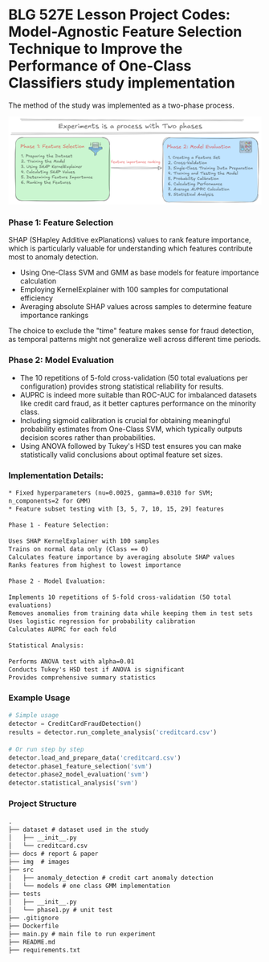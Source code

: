 # BLG 527E Lesson Project Codes: Model-Agnostic Feature Selection Technique to Improve the Performance of One-Class Classifiers study implementation

The method of the study was implemented as a two-phase process.

![method.png](img/method.png)

### Phase 1: Feature Selection
SHAP (SHapley Additive exPlanations) values to rank feature importance, which is particularly valuable for understanding which features contribute most to anomaly detection. 

* Using One-Class SVM and GMM as base models for feature importance calculation
* Employing KernelExplainer with 100 samples for computational efficiency
* Averaging absolute SHAP values across samples to determine feature importance rankings

The choice to exclude the "time" feature makes sense for fraud detection, as temporal patterns might not generalize well across different time periods.

### Phase 2: Model Evaluation
* The 10 repetitions of 5-fold cross-validation (50 total evaluations per configuration) provides strong statistical reliability for results.
* AUPRC is indeed more suitable than ROC-AUC for imbalanced datasets like credit card fraud, as it better captures performance on the minority class.
* Including sigmoid calibration is crucial for obtaining meaningful probability estimates from One-Class SVM, which typically outputs decision scores rather than probabilities.
* Using ANOVA followed by Tukey's HSD test ensures you can make statistically valid conclusions about optimal feature set sizes.

### Implementation Details:
```
* Fixed hyperparameters (nu=0.0025, gamma=0.0310 for SVM; n_components=2 for GMM)
* Feature subset testing with [3, 5, 7, 10, 15, 29] features

Phase 1 - Feature Selection:

Uses SHAP KernelExplainer with 100 samples
Trains on normal data only (Class == 0)
Calculates feature importance by averaging absolute SHAP values
Ranks features from highest to lowest importance

Phase 2 - Model Evaluation:

Implements 10 repetitions of 5-fold cross-validation (50 total evaluations)
Removes anomalies from training data while keeping them in test sets
Uses logistic regression for probability calibration
Calculates AUPRC for each fold

Statistical Analysis:

Performs ANOVA test with alpha=0.01
Conducts Tukey's HSD test if ANOVA is significant
Provides comprehensive summary statistics

```

### Example Usage
``` python
# Simple usage
detector = CreditCardFraudDetection()
results = detector.run_complete_analysis('creditcard.csv')

# Or run step by step
detector.load_and_prepare_data('creditcard.csv')
detector.phase1_feature_selection('svm')
detector.phase2_model_evaluation('svm')
detector.statistical_analysis('svm')
```

### Project Structure
```
.
├── dataset # dataset used in the study
│   ├── __init__.py
│   └── creditcard.csv
├── docs # report & paper
├── img  # images
├── src
│   ├── anomaly_detection # credit cart anomaly detection
│   └── models # one class GMM implementation
├── tests
│   ├── __init__.py
│   └── phase1.py # unit test
├── .gitignore
├── Dockerfile
├── main.py # main file to run experiment
├── README.md
├── requirements.txt

```
